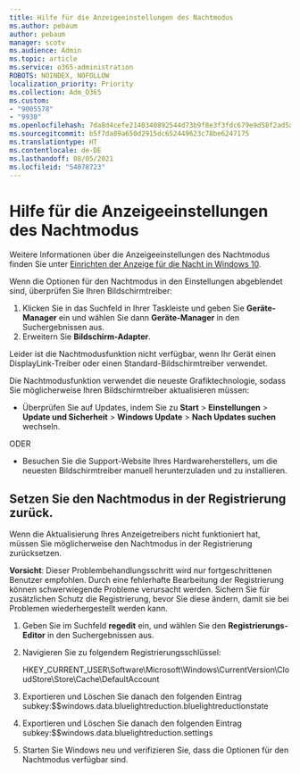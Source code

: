 ```yaml
---
title: Hilfe für die Anzeigeeinstellungen des Nachtmodus
ms.author: pebaum
author: pebaum
manager: scotv
ms.audience: Admin
ms.topic: article
ms.service: o365-administration
ROBOTS: NOINDEX, NOFOLLOW
localization_priority: Priority
ms.collection: Adm_O365
ms.custom:
- "9005578"
- "9930"
ms.openlocfilehash: 7da8d4cefe2140340892544d73b9f8e3f3fdc679e9d58f2ad5ac12bf30830c5c
ms.sourcegitcommit: b5f7da89a650d2915dc652449623c78be6247175
ms.translationtype: HT
ms.contentlocale: de-DE
ms.lasthandoff: 08/05/2021
ms.locfileid: "54078723"
---
```

# <a name="help-with-the-night-light-display-setting"></a>Hilfe für die Anzeigeeinstellungen des Nachtmodus

Weitere Informationen über die Anzeigeeinstellungen des Nachtmodus finden Sie unter [Einrichten der Anzeige für die Nacht in Windows 10](https://support.microsoft.com/windows/set-your-display-for-night-time-in-windows-10-18fe903a-e0a1-8326-4c68-fd23d7aaf136).

Wenn die Optionen für den Nachtmodus in den Einstellungen abgeblendet sind, überprüfen Sie Ihren Bildschirmtreiber: 

1. Klicken Sie in das Suchfeld in Ihrer Taskleiste und geben Sie **Geräte-Manager** ein und wählen Sie dann **Geräte-Manager** in den Suchergebnissen aus.
1. Erweitern Sie **Bildschirm-Adapter**. 

Leider ist die Nachtmodusfunktion nicht verfügbar, wenn Ihr Gerät einen DisplayLink-Treiber oder einen Standard-Bildschirmtreiber verwendet.

Die Nachtmodusfunktion verwendet die neueste Grafiktechnologie, sodass Sie möglicherweise Ihren Bildschirmtreiber aktualisieren müssen:  

- Überprüfen Sie auf Updates, indem Sie zu **Start** > **Einstellungen** > **Update und Sicherheit** > **Windows Update** > **Nach Updates suchen** wechseln.  

ODER

- Besuchen Sie die Support-Website Ihres Hardwareherstellers, um die neuesten Bildschirmtreiber manuell herunterzuladen und zu installieren.

## <a name="reset-night-light-in-the-registry"></a>Setzen Sie den Nachtmodus in der Registrierung zurück.

Wenn die Aktualisierung Ihres Anzeigetreibers nicht funktioniert hat, müssen Sie möglicherweise den Nachtmodus in der Registrierung zurücksetzen.  

**Vorsicht**: Dieser Problembehandlungsschritt wird nur fortgeschrittenen Benutzer empfohlen. Durch eine fehlerhafte Bearbeitung der Registrierung können schwerwiegende Probleme verursacht werden. Sichern Sie für zusätzlichen Schutz die Registrierung, bevor Sie diese ändern, damit sie bei Problemen wiederhergestellt werden kann.

1. Geben Sie im Suchfeld **regedit** ein, und wählen Sie den **Registrierungs-Editor** in den Suchergebnissen aus.

1. Navigieren Sie zu folgendem Registrierungsschlüssel: 

    HKEY_CURRENT_USER\Software\Microsoft\Windows\CurrentVersion\CloudStore\Store\Cache\DefaultAccount

1. Exportieren und Löschen Sie danach den folgenden Eintrag subkey:$$windows.data.bluelightreduction.bluelightreductionstate

1. Exportieren und Löschen Sie danach den folgenden Eintrag subkey:$$windows.data.bluelightreduction.settings

1. Starten Sie Windows neu und verifizieren Sie, dass die Optionen für den Nachtmodus verfügbar sind.


